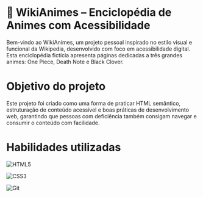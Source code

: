 # 🧠 WikiAnimes – Enciclopédia de Animes com Acessibilidade
Bem-vindo ao WikiAnimes, um projeto pessoal inspirado no estilo visual e funcional da Wikipedia, desenvolvido com foco em acessibilidade digital. Esta enciclopédia fictícia apresenta páginas dedicadas a três grandes animes: One Piece, Death Note e Black Clover.

# Objetivo do projeto
Este projeto foi criado como uma forma de praticar HTML semântico, estruturação de conteúdo acessível e boas práticas de desenvolvimento web, garantindo que pessoas com deficiência também consigam navegar e consumir o conteúdo com facilidade.
# Habilidades utilizadas

![HTML5](https://img.shields.io/badge/HTML5-E34F26?style=for-the-badge&logo=html5&logoColor=white) 

![CSS3](https://img.shields.io/badge/CSS3-1572B6?style=for-the-badge&logo=css3&logoColor=white)

![Git](https://img.shields.io/badge/GIT-E44C30?style=for-the-badge&logo=git&logoColor=white)
